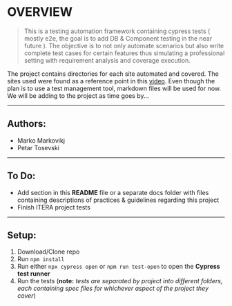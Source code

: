 # OVERVIEW

> This is a testing automation framework containing cypress tests ( mostly e2e, the goal is to add DB & Component testing in the near future ). The objective is to not only automate scenarios but also write complete test cases for certain features thus simulating a professional setting with requirement analysis and coverage execution.

The project contains directories for each site automated and covered. The sites used were found as a reference point in this [video](https://www.youtube.com/watch?v=mcQI5x2T1RA&t=908s). Even though the plan is to use a test management tool, markdown files will be used for now. We will be adding to the project as time goes by...

---

## Authors:

  - Marko Markovikj
  - Petar Tosevski

---

## To Do:

  - Add section in this **README** file or a separate docs folder with files containing descriptions of practices & guidelines regarding this project
  - Finish ITERA project tests

---

## Setup:

  1. Download/Clone repo
  2. Run `npm install`
  3. Run either `npx cypress open` or `npm run test-open` to open the **Cypress test runner**
  4. Run the tests (**note:** _tests are separated by project into different folders, each containing spec files for whichever aspect of the project they cover_)
